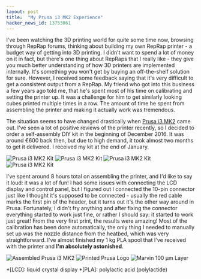 ```yaml
---
layout: post
title:  "My Prusa i3 MK2 Experience"
hacker_news_id: 13753061
---
```


I've been watching the 3D printing world for quite some time now,
browsing through RepRap forums, thinking about building my own RepRap
printer - a budget way of getting into 3D printing. I didn't want to
spend a lot of money on it in fact, but there's one thing about
RepRaps that I really like - they give you much better understanding
of how 3D printers are implemented internally. It's something you
won't get by buying an off-the-shelf solution for sure.  However, I
received some feedback saying that it's very difficult to get a
consistent output from a RepRap. My friend who got into this business
a few years ago told me, that he's spent most of his time on
calibrating and setting the printer up. It was a challenge for him to
get similarly looking cubes printed multiple times in a row. The
amount of time he spent from assembling the printer and making it
actually work was tremendous.

The situation seems to have changed drastically
when
[Prusa i3 MK2](http://shop.prusa3d.com/en/3d-printers/59-original-prusa-i3-mk2-kit.html) came
out. I've seen a lot of positive reviews of the printer recently, so I
decided to order a self-assembly DIY kit in the beginning of
December 2016. It was around €600 back then, but due to high demand,
it took almost two months to get it delivered. I received my kit at
the end of January.

![Prusa i3 MK2 Kit](/i/IMG_20170125_122642.jpg)
![Prusa i3 MK2 Kit](/i/IMG_20170125_123159.jpg)
![Prusa i3 MK2 Kit](/i/IMG_20170125_124058.jpg)
![Prusa i3 MK2 Kit](/i/IMG_20170125_124613.jpg)

I've spent around 8 hours total on assembling the printer, and I'd
like to say it loud: it was a lot of fun! I had some issues with
connecting the LCD display and control panel, but I figured out I
connected the 10-pin connector just like I thought it's supposed to be
connected - usually the red cable marks the first pin of the header,
but it turns out it's the other way around in Prusa. Fortunately, I
didn't fry anything and after fixing the connector everything started
to work just fine, or rather I should say: it started to work just
great! From the very first print, the results were amazing! Most of
the calibration has been done automatically, the only thing I needed
to manually set up was the nozzle distance from the heatbed, which was
very straightforward. I've almost finished my 1 kg PLA spool that I've
received with the printer and **I'm absolutely astonished**.

![Assembled Prusa i3 MK2](/i/IMG_20170127_184937.jpg)
![Printed Prusa Logo](/i/IMG_20170130_112718.jpg)
![Marvin 100 µm Layer](/i/IMG_20170130_153300.jpg)


*[LCD]: liquid crystal display
*[PLA]: polylactic acid (polylactide)
